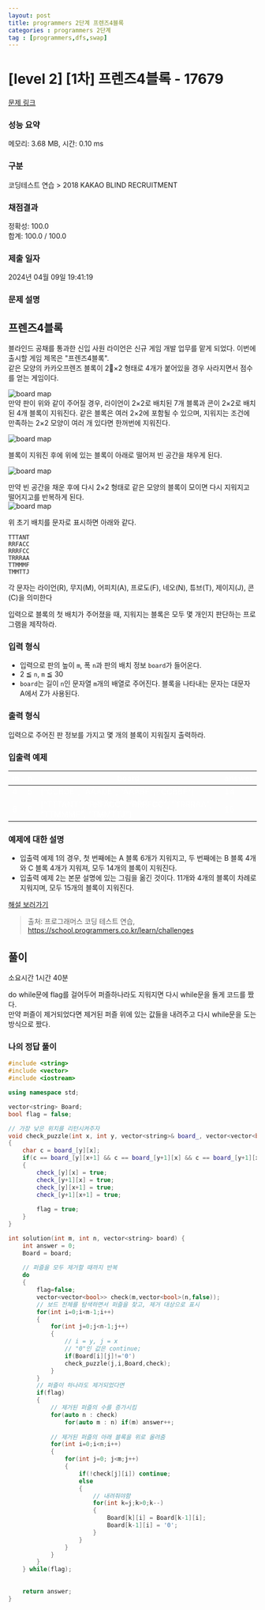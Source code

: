 ```yaml
---
layout: post
title: programmers 2단계 프렌즈4블록
categories : programmers 2단계
tag : [programmers,dfs,swap]
---
```


<style>
    table, th, td {
        color: white;
    }
</style>

# [level 2] [1차] 프렌즈4블록 - 17679 

[문제 링크](https://school.programmers.co.kr/learn/courses/30/lessons/17679) 

### 성능 요약

메모리: 3.68 MB, 시간: 0.10 ms

### 구분

코딩테스트 연습 > 2018 KAKAO BLIND RECRUITMENT

### 채점결과

정확성: 100.0<br/>합계: 100.0 / 100.0

### 제출 일자

2024년 04월 09일 19:41:19

### 문제 설명

<h2>프렌즈4블록</h2>

<p data-sider-select-id="eab88d53-f73b-4e63-b958-b560ed070c22">블라인드 공채를 통과한 신입 사원 라이언은 신규 게임 개발 업무를 맡게 되었다. 이번에 출시할 게임 제목은 "프렌즈4블록".<br>
같은 모양의 카카오프렌즈 블록이 2×2 형태로 4개가 붙어있을 경우 사라지면서 점수를 얻는 게임이다.</p>

<p><img src="http://t1.kakaocdn.net/welcome2018/pang1.png" title="Friends 4 block!" alt="board map"><br>
만약 판이 위와 같이 주어질 경우, 라이언이 2×2로 배치된 7개 블록과 콘이 2×2로 배치된 4개 블록이 지워진다. 같은 블록은 여러 2×2에 포함될 수 있으며, 지워지는 조건에 만족하는 2×2 모양이 여러 개 있다면 한꺼번에 지워진다.</p>

<p><img src="http://t1.kakaocdn.net/welcome2018/pang2.png" title="Friends 4 block!" alt="board map"></p>

<p>블록이 지워진 후에 위에 있는 블록이 아래로 떨어져 빈 공간을 채우게 된다.</p>

<p><img src="http://t1.kakaocdn.net/welcome2018/pang3.png" title="Friends 4 block!" alt="board map"></p>

<p data-sider-select-id="27696947-ebeb-4010-8da2-9d0a46839f16">만약 빈 공간을 채운 후에 다시 2×2 형태로 같은 모양의 블록이 모이면 다시 지워지고 떨어지고를 반복하게 된다.<br>
<img src="http://t1.kakaocdn.net/welcome2018/pang4.png" title="Friends 4 block!" alt="board map"></p>

<p data-sider-select-id="57e8dba8-fa1e-4af1-8749-dec5b7a0d90d">위 초기 배치를 문자로 표시하면 아래와 같다.</p>
<div class="highlight"><pre class="codehilite"><code data-sider-select-id="8e5a9596-ac03-4c92-b461-f6a72a432ae6">TTTANT
RRFACC
RRRFCC
TRRRAA
TTMMMF
TMMTTJ
</code></pre></div>
<p>각 문자는 라이언(R), 무지(M), 어피치(A), 프로도(F), 네오(N), 튜브(T), 제이지(J), 콘(C)을 의미한다</p>

<p data-sider-select-id="ff6613c8-a6b7-410e-9ec7-a881c185a065">입력으로 블록의 첫 배치가 주어졌을 때, 지워지는 블록은 모두 몇 개인지 판단하는 프로그램을 제작하라.</p>

<h3>입력 형식</h3>

<ul>
<li>입력으로 판의 높이 <code>m</code>, 폭 <code>n</code>과 판의 배치 정보 <code>board</code>가 들어온다.</li>
<li>2 ≦ <code>n</code>, <code>m</code> ≦ 30</li>
<li><code>board</code>는 길이 <code>n</code>인 문자열 <code>m</code>개의 배열로 주어진다. 블록을 나타내는 문자는 대문자 A에서 Z가 사용된다.</li>
</ul>

<h3>출력 형식</h3>

<p>입력으로 주어진 판 정보를 가지고 몇 개의 블록이 지워질지 출력하라.</p>

<h3 data-sider-select-id="8500974a-8218-438e-b9e3-8c34cef65ab4">입출력 예제</h3>
<table class="table">
        <thead><tr>
<th data-sider-select-id="ae0ae088-e8ab-4a71-9ce4-82f92ac7dc3c">m</th>
<th>n</th>
<th>board</th>
<th>answer</th>
</tr>
</thead>
        <tbody><tr>
<td>4</td>
<td>5</td>
<td>["CCBDE", "AAADE", "AAABF", "CCBBF"]</td>
<td>14</td>
</tr>
<tr>
<td>6</td>
<td>6</td>
<td>["TTTANT", "RRFACC", "RRRFCC", "TRRRAA", "TTMMMF", "TMMTTJ"]</td>
<td>15</td>
</tr>
</tbody>
      </table>
<h3>예제에 대한 설명</h3>

<ul>
<li>입출력 예제 1의 경우, 첫 번째에는 A 블록 6개가 지워지고, 두 번째에는 B 블록 4개와 C 블록 4개가 지워져, 모두 14개의 블록이 지워진다.</li>
<li>입출력 예제 2는 본문 설명에 있는 그림을 옮긴 것이다. 11개와 4개의 블록이 차례로 지워지며, 모두 15개의 블록이 지워진다.</li>
</ul>

<p><a href="http://tech.kakao.com/2017/09/27/kakao-blind-recruitment-round-1/" target="_blank" rel="noopener">해설 보러가기</a></p>


> 출처: 프로그래머스 코딩 테스트 연습, https://school.programmers.co.kr/learn/challenges


## 풀이

소요시간 1시간 40분

do while문에 flag를 걸어두어 퍼즐하나라도 지워지면 다시 while문을 돌게 코드를 짰다.   
만약 퍼즐이 제거되었다면 제거된 퍼즐 위에 있는 값들을 내려주고 다시 while문을 도는 방식으로 짰다.


### 나의 정답 풀이

```c++
#include <string>
#include <vector>
#include <iostream>

using namespace std;

vector<string> Board;
bool flag = false;

// 가장 낮은 위치를 리턴시켜주자
void check_puzzle(int x, int y, vector<string>& board_, vector<vector<bool>>& check_)
{
    char c = board_[y][x];
    if(c == board_[y][x+1] && c == board_[y+1][x] && c == board_[y+1][x+1])
    {
        check_[y][x] = true;
        check_[y+1][x] = true;
        check_[y][x+1] = true;
        check_[y+1][x+1] = true;
        
        flag = true;
    }
}

int solution(int m, int n, vector<string> board) {
    int answer = 0;
    Board = board;
    
    // 퍼즐을 모두 제거할 때까지 반복
    do
    {
        flag=false;
        vector<vector<bool>> check(m,vector<bool>(n,false));
        // 보드 전체를 탐색하면서 퍼즐을 찾고, 제거 대상으로 표시
        for(int i=0;i<m-1;i++)
        {
            for(int j=0;j<n-1;j++)
            {
                // i = y, j = x
                // "0"인 값은 continue;
                if(Board[i][j]!='0')
                check_puzzle(j,i,Board,check);
            }
        }
        // 퍼즐이 하나라도 제거되었다면
        if(flag)
        {
            // 제거된 퍼즐의 수를 증가시킴
            for(auto n : check)
                for(auto m : n) if(m) answer++;
            
            // 제거된 퍼즐의 아래 블록을 위로 올려줌
            for(int i=0;i<n;i++)
            {
                for(int j=0; j<m;j++)
                {
                    if(!check[j][i]) continue;
                    else
                    {
                        // 내려줘야함   
                        for(int k=j;k>0;k--)
                        {
                            Board[k][i] = Board[k-1][i];
                            Board[k-1][i] = '0';
                        }
                    }
                }
            }           
        }
    } while(flag);
    
    
    return answer;
}


```   
